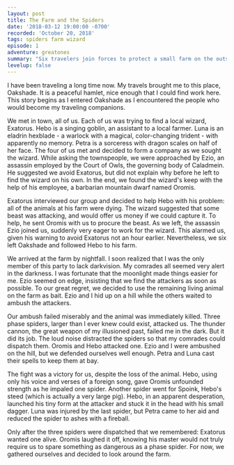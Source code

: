 ```yaml
---
layout: post
title: The Farm and the Spiders
date: '2018-03-12 19:00:00 -0700'
recorded: 'October 20, 2018'
tags: spiders farm wizard
episode: 1
adventure: greatones
summary: "Six travelers join forces to protect a small farm on the outskirts of Oakshade from a mysterious threat."
levelup: false
---
```

I have been traveling a long time now. My travels brought me to this place, Oakshade. It is a peaceful hamlet, nice enough that I could find work here. This story begins as I entered Oakshade as I encountered the people who would become my traveling companions.

We met in town, all of us. Each of us was trying to find a local wizard, Exatorus. Hebo is a singing goblin, an assistant to a local farmer. Luna is an eladrin hexblade - a warlock with a magical, color-changing trident - with apparently no memory. Petra is a sorceress with dragon scales on half of her face. The four of us met and decided to form a company as we sought the wizard. While asking the townspeople, we were approached by Ezio, an assassin employed by the Court of Owls, the governing body of Caladmein. He suggested we avoid Exatorus, but did not explain why before he left to find the wizard on his own. In the end, we found the wizard's keep with the help of his employee, a barbarian mountain dwarf named Oromis.

Exatorus interviewed our group and decided to help Hebo with his problem: all of the animals at his farm were dying. The wizard suggested that some beast was attacking, and would offer us money if we could capture it. To help, he sent Oromis with us to procure the beast. As we left, the assassin Ezio joined us, suddenly very eager to work for the wizard. This alarmed us, given his warning to avoid Exatorus not an hour earlier. Nevertheless, we six left Oakshade and followed Hebo to his farm.

We arrived at the farm by nightfall. I soon realized that I was the only member of this party to lack darkvision. My comrades all seemed very alert in the darkness. I was fortunate that the moonlight made things easier for me. Ezio seemed on edge, insisting that we find the attackers as soon as possible. To our great regret, we decided to use the remaining living animal on the farm as bait. Ezio and I hid up on a hill while the others waited to ambush the attackers.

Our ambush failed miserably and the animal was immediately killed. Three phase spiders, larger than I ever knew could exist, attacked us. The thunder cannon, the great weapon of my illusioned past, failed me in the dark. But it did its job. The loud noise distracted the spiders so that my comrades could dispatch them. Oromis and Hebo attacked one. Ezio and I were ambushed on the hill, but we defended ourselves well enough. Petra and Luna cast their spells to keep them at bay.

The fight was a victory for us, despite the loss of the animal. Hebo, using only his voice and verses of a foreign song, gave Oromis unfounded strength as he impaled one spider. Another spider went for Spoink, Hebo's steed (which is actually a very large pig). Hebo, in an apparent desperation, launched his tiny form at the attacker and stuck it in the head with his small dagger. Luna was injured by the last spider, but Petra came to her aid and reduced the spider to ashes with a fireball.

Only after the three spiders were dispatched that we remembered: Exatorus wanted one alive. Oromis laughed it off, knowing his master would not truly require us to spare something as dangerous as a phase spider. For now, we gathered ourselves and decided to look around the farm.
